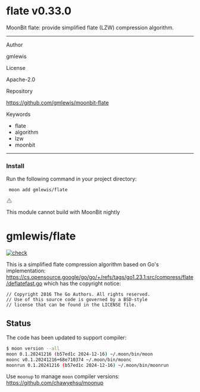 
<div id="mod-info">
    <h1 id="mod-title"> flate <span id="mod-version">v0.33.0</span></h1>
    MoonBit flate: provide simplified flate (LZW) compression algorithm.
    <hr/>
    <div id="mod-meta-data">
        <div>
            <p>Author</p>
            <p>gmlewis</p>
        </div>
        <div>
            <p>License</p>
            <p>Apache-2.0</p>
        </div>
        <div>
            <p>Repository</p>
            <p><a href="https://github.com/gmlewis/moonbit-flate">https://github.com/gmlewis/moonbit-flate</a></p>
        </div>
        <div>
            <p>Keywords</p>
            <ul id="mod-keywords">
                <li>flate</li>
                <li>algorithm</li>
                <li>lzw</li>
                <li>moonbit</li>
            </ul>
        </div>
    </div>
    <hr/>
    <div id="mod-install-info">
        <h3>Install</h3>
        <p>Run the following command in your project directory: </p>
        <pre><code> moon add gmlewis/flate </code></pre>
    <div id="build-error"> 
      <svg t="1727332159497" class="icon" viewBox="0 0 1024 1024" version="1.1" xmlns="http://www.w3.org/2000/svg" p-id="5301" width="16" height="16"><path d="M545.718857 130.608762c11.337143 6.265905 20.699429 15.555048 26.989714 26.819048l345.014858 617.667047a68.87619 68.87619 0 0 1-26.989715 93.915429c-10.313143 5.705143-21.942857 8.704-33.718857 8.704H166.985143A69.266286 69.266286 0 0 1 97.52381 808.643048c0-11.751619 2.998857-23.28381 8.752761-33.548191l344.990477-617.642667a69.656381 69.656381 0 0 1 94.451809-26.819047zM512 191.000381L166.985143 808.643048H856.990476L512 191.000381zM546.718476 670.47619v69.071239h-69.461333V670.47619h69.485714z m0-298.374095v252.318476h-69.461333V372.102095h69.485714z" p-id="5302" fill="#707070"></path></svg>
      <div>
        <p id="build-error-title">This module cannot build with MoonBit nightly</p>
      </div>
    </div>
    </div>
</div>



# gmlewis/flate
[![check](https://github.com/gmlewis/moonbit-flate/actions/workflows/check.yml/badge.svg)](https://github.com/gmlewis/moonbit-flate/actions/workflows/check.yml)

This is a simplified flate compression algorithm based on Go's implementation:
https://cs.opensource.google/go/go/+/refs/tags/go1.23.1:src/compress/flate/deflatefast.go
which has the copyright notice:

```
// Copyright 2016 The Go Authors. All rights reserved.
// Use of this source code is governed by a BSD-style
// license that can be found in the LICENSE file.
```

## Status

The code has been updated to support compiler:

```bash
$ moon version --all
moon 0.1.20241216 (b57ed1c 2024-12-16) ~/.moon/bin/moon
moonc v0.1.20241216+68e710374 ~/.moon/bin/moonc
moonrun 0.1.20241216 (b57ed1c 2024-12-16) ~/.moon/bin/moonrun
```

Use `moonup` to manage `moon` compiler versions:
https://github.com/chawyehsu/moonup
